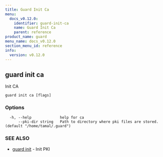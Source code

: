 ```yaml
---
title: Guard Init Ca
menu:
  docs_v0.12.0:
    identifier: guard-init-ca
    name: Guard Init Ca
    parent: reference
product_name: guard
menu_name: docs_v0.12.0
section_menu_id: reference
info:
  version: v0.12.0
---
```


## guard init ca

Init CA

```
guard init ca [flags]
```

### Options

```
  -h, --help             help for ca
      --pki-dir string   Path to directory where pki files are stored. (default "/home/tamal/.guard")
```

### SEE ALSO

* [guard init](/docs/v0.12.0/reference/guard_init)	 - Init PKI

